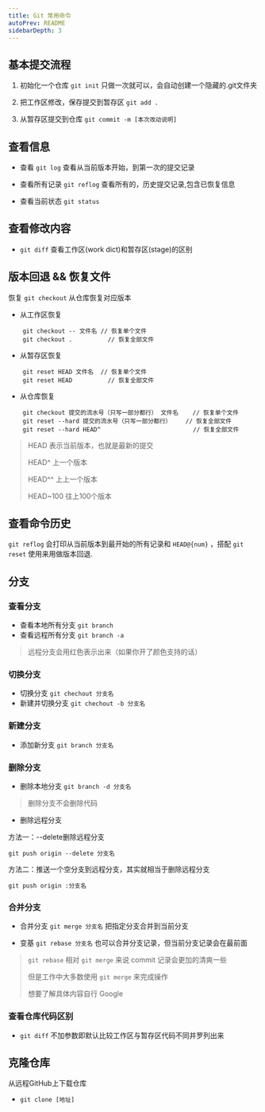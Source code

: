 ```yaml
---
title: Git 常用命令
autoPrev: README
sidebarDepth: 3
---
```


## 基本提交流程

1. 初始化一个仓库 `git init` 只做一次就可以，会自动创建一个隐藏的.git文件夹

2. 把工作区修改，保存提交到暂存区 `git add .`

3. 从暂存区提交到仓库 `git commit -m [本次改动说明]`

## 查看信息

- 查看 `git log` 查看从当前版本开始，到第一次的提交记录

- 查看所有记录 `git reflog` 查看所有的，历史提交记录,包含已恢复信息

- 查看当前状态 `git status`

## 查看修改内容

- `git diff` 查看工作区(work dict)和暂存区(stage)的区别

## 版本回退 && 恢复文件

恢复 `git checkout` 从仓库恢复对应版本

- 从工作区恢复

```shell
	git checkout -- 文件名	// 恢复单个文件
	git checkout .			// 恢复全部文件
```

- 从暂存区恢复

```shell
	git reset HEAD 文件名	// 恢复单个文件
	git reset HEAD 			// 恢复全部文件
```

- 从仓库恢复

```shell
	git checkout 提交的流水号（只写一部分都行） 文件名	// 恢复单个文件
	git reset --hard 提交的流水号（只写一部分都行）	// 恢复全部文件
	git reset --hard HEAD^							// 恢复全部文件
```
> HEAD    表示当前版本，也就是最新的提交
>
> HEAD^   上一个版本
>
> HEAD^^  上上一个版本
>
> HEAD~100   往上100个版本

## 查看命令历史

`git reflog` 会打印从当前版本到最开始的所有记录和 `HEAD@{num}` ，搭配 `git reset` 使用来用做版本回退.

## 分支

### 查看分支

- 查看本地所有分支 `git branch`
- 查看远程所有分支 `git branch -a`

> 远程分支会用红色表示出来（如果你开了颜色支持的话）

### 切换分支

- 切换分支 `git chechout 分支名`
- 新建并切换分支 `git chechout -b 分支名`

### 新建分支

- 添加新分支 `git branch 分支名`

### 删除分支

- 删除本地分支 `git branch -d 分支名`	

> 删除分支不会删除代码

- 删除远程分支 

方法一：--delete删除远程分支

```shell
git push origin --delete 分支名
```

方法二：推送一个空分支到远程分支，其实就相当于删除远程分支

```shell
git push origin :分支名
```

### 合并分支

- 合并分支 `git merge 分支名`	把指定分支合并到当前分支

- 变基 `git rebase 分支名` 也可以合并分支记录，但当前分支记录会在最前面

> `git rebase` 相对 `git merge` 来说 commit 记录会更加的清爽一些
>
> 但是工作中大多数使用 `git merge` 来完成操作
>
> 想要了解具体内容自行 Google

### 查看仓库代码区别

- `git diff` 不加参数即默认比较工作区与暂存区代码不同并罗列出来

## 克隆仓库

从远程GitHub上下载仓库

- `git clone [地址]`
